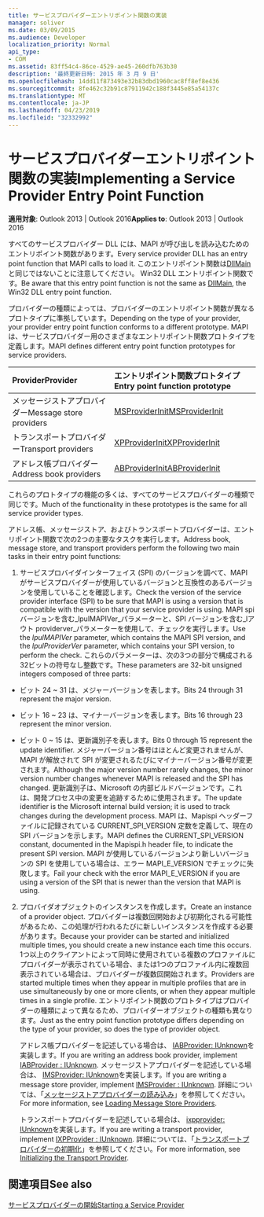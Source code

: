 ```yaml
---
title: サービスプロバイダーエントリポイント関数の実装
manager: soliver
ms.date: 03/09/2015
ms.audience: Developer
localization_priority: Normal
api_type:
- COM
ms.assetid: 83ff54c4-86ce-4529-ae45-260dfb763b30
description: '最終更新日時: 2015 年 3 月 9 日'
ms.openlocfilehash: 14dd11f873493e32b83dbd1960cac8ff8ef8e436
ms.sourcegitcommit: 8fe462c32b91c87911942c188f3445e85a54137c
ms.translationtype: MT
ms.contentlocale: ja-JP
ms.lasthandoff: 04/23/2019
ms.locfileid: "32332992"
---
```

# <a name="implementing-a-service-provider-entry-point-function"></a><span data-ttu-id="1aa5c-103">サービスプロバイダーエントリポイント関数の実装</span><span class="sxs-lookup"><span data-stu-id="1aa5c-103">Implementing a Service Provider Entry Point Function</span></span>

  
  
<span data-ttu-id="1aa5c-104">**適用対象**: Outlook 2013 | Outlook 2016</span><span class="sxs-lookup"><span data-stu-id="1aa5c-104">**Applies to**: Outlook 2013 | Outlook 2016</span></span> 
  
<span data-ttu-id="1aa5c-105">すべてのサービスプロバイダー DLL には、MAPI が呼び出しを読み込むためのエントリポイント関数があります。</span><span class="sxs-lookup"><span data-stu-id="1aa5c-105">Every service provider DLL has an entry point function that MAPI calls to load it.</span></span> <span data-ttu-id="1aa5c-106">このエントリポイント関数は[DllMain](https://msdn.microsoft.com/library/ms682583.aspx)と同じではないことに注意してください。 Win32 DLL エントリポイント関数です。</span><span class="sxs-lookup"><span data-stu-id="1aa5c-106">Be aware that this entry point function is not the same as [DllMain](https://msdn.microsoft.com/library/ms682583.aspx), the Win32 DLL entry point function.</span></span>
  
<span data-ttu-id="1aa5c-107">プロバイダーの種類によっては、プロバイダーのエントリポイント関数が異なるプロトタイプに準拠しています。</span><span class="sxs-lookup"><span data-stu-id="1aa5c-107">Depending on the type of your provider, your provider entry point function conforms to a different prototype.</span></span> <span data-ttu-id="1aa5c-108">MAPI は、サービスプロバイダー用のさまざまなエントリポイント関数プロトタイプを定義します。</span><span class="sxs-lookup"><span data-stu-id="1aa5c-108">MAPI defines different entry point function prototypes for service providers.</span></span>
  
|<span data-ttu-id="1aa5c-109">**Provider**</span><span class="sxs-lookup"><span data-stu-id="1aa5c-109">**Provider**</span></span>|<span data-ttu-id="1aa5c-110">**エントリポイント関数プロトタイプ**</span><span class="sxs-lookup"><span data-stu-id="1aa5c-110">**Entry point function prototype**</span></span>|
|:-----|:-----|
|<span data-ttu-id="1aa5c-111">メッセージストアプロバイダー</span><span class="sxs-lookup"><span data-stu-id="1aa5c-111">Message store providers</span></span>  <br/> |[<span data-ttu-id="1aa5c-112">MSProviderInit</span><span class="sxs-lookup"><span data-stu-id="1aa5c-112">MSProviderInit</span></span>](msproviderinit.md) <br/> |
|<span data-ttu-id="1aa5c-113">トランスポートプロバイダー</span><span class="sxs-lookup"><span data-stu-id="1aa5c-113">Transport providers</span></span>  <br/> |[<span data-ttu-id="1aa5c-114">XPProviderInit</span><span class="sxs-lookup"><span data-stu-id="1aa5c-114">XPProviderInit</span></span>](xpproviderinit.md) <br/> |
|<span data-ttu-id="1aa5c-115">アドレス帳プロバイダー</span><span class="sxs-lookup"><span data-stu-id="1aa5c-115">Address book providers</span></span>  <br/> |[<span data-ttu-id="1aa5c-116">ABProviderInit</span><span class="sxs-lookup"><span data-stu-id="1aa5c-116">ABProviderInit</span></span>](abproviderinit.md) <br/> |
   
<span data-ttu-id="1aa5c-117">これらのプロトタイプの機能の多くは、すべてのサービスプロバイダーの種類で同じです。</span><span class="sxs-lookup"><span data-stu-id="1aa5c-117">Much of the functionality in these prototypes is the same for all service provider types.</span></span> 
  
<span data-ttu-id="1aa5c-118">アドレス帳、メッセージストア、およびトランスポートプロバイダーは、エントリポイント関数で次の2つの主要なタスクを実行します。</span><span class="sxs-lookup"><span data-stu-id="1aa5c-118">Address book, message store, and transport providers perform the following two main tasks in their entry point functions:</span></span>
  
1. <span data-ttu-id="1aa5c-119">サービスプロバイダインターフェイス (SPI) のバージョンを調べて、MAPI がサービスプロバイダーが使用しているバージョンと互換性のあるバージョンを使用していることを確認します。</span><span class="sxs-lookup"><span data-stu-id="1aa5c-119">Check the version of the service provider interface (SPI) to be sure that MAPI is using a version that is compatible with the version that your service provider is using.</span></span> <span data-ttu-id="1aa5c-120">MAPI spi バージョンを含む_lpulMAPIVer_パラメーターと、SPI バージョンを含む_lアウト providerver_パラメーターを使用して、チェックを実行します。</span><span class="sxs-lookup"><span data-stu-id="1aa5c-120">Use the  _lpulMAPIVer_ parameter, which contains the MAPI SPI version, and the  _lpulProviderVer_ parameter, which contains your SPI version, to perform the check.</span></span> <span data-ttu-id="1aa5c-121">これらのパラメーターは、次の3つの部分で構成される32ビットの符号なし整数です。</span><span class="sxs-lookup"><span data-stu-id="1aa5c-121">These parameters are 32-bit unsigned integers composed of three parts:</span></span> 
    
  - <span data-ttu-id="1aa5c-122">ビット 24 ~ 31 は、メジャーバージョンを表します。</span><span class="sxs-lookup"><span data-stu-id="1aa5c-122">Bits 24 through 31 represent the major version.</span></span>
    
  - <span data-ttu-id="1aa5c-123">ビット 16 ~ 23 は、マイナーバージョンを表します。</span><span class="sxs-lookup"><span data-stu-id="1aa5c-123">Bits 16 through 23 represent the minor version.</span></span>
    
  - <span data-ttu-id="1aa5c-124">ビット 0 ~ 15 は、更新識別子を表します。</span><span class="sxs-lookup"><span data-stu-id="1aa5c-124">Bits 0 through 15 represent the update identifier.</span></span> <span data-ttu-id="1aa5c-125">メジャーバージョン番号はほとんど変更されませんが、MAPI が解放されて SPI が変更されるたびにマイナーバージョン番号が変更されます。</span><span class="sxs-lookup"><span data-stu-id="1aa5c-125">Although the major version number rarely changes, the minor version number changes whenever MAPI is released and the SPI has changed.</span></span> <span data-ttu-id="1aa5c-126">更新識別子は、Microsoft の内部ビルドバージョンです。これは、開発プロセス中の変更を追跡するために使用されます。</span><span class="sxs-lookup"><span data-stu-id="1aa5c-126">The update identifier is the Microsoft internal build version; it is used to track changes during the development process.</span></span> <span data-ttu-id="1aa5c-127">MAPI は、Mapispi ヘッダーファイルに記録されている CURRENT_SPI_VERSION 定数を定義して、現在の SPI バージョンを示します。</span><span class="sxs-lookup"><span data-stu-id="1aa5c-127">MAPI defines the CURRENT_SPI_VERSION constant, documented in the Mapispi.h header file, to indicate the present SPI version.</span></span> <span data-ttu-id="1aa5c-128">MAPI が使用しているバージョンより新しいバージョンの SPI を使用している場合は、エラー MAPI_E_VERSION でチェックに失敗します。</span><span class="sxs-lookup"><span data-stu-id="1aa5c-128">Fail your check with the error MAPI_E_VERSION if you are using a version of the SPI that is newer than the version that MAPI is using.</span></span>
    
2. <span data-ttu-id="1aa5c-129">プロバイダオブジェクトのインスタンスを作成します。</span><span class="sxs-lookup"><span data-stu-id="1aa5c-129">Create an instance of a provider object.</span></span> <span data-ttu-id="1aa5c-130">プロバイダーは複数回開始および初期化される可能性があるため、この処理が行われるたびに新しいインスタンスを作成する必要があります。</span><span class="sxs-lookup"><span data-stu-id="1aa5c-130">Because your provider can be started and initialized multiple times, you should create a new instance each time this occurs.</span></span> <span data-ttu-id="1aa5c-131">1つ以上のクライアントによって同時に使用されている複数のプロファイルにプロバイダーが表示されている場合、または1つのプロファイル内に複数回表示されている場合は、プロバイダーが複数回開始されます。</span><span class="sxs-lookup"><span data-stu-id="1aa5c-131">Providers are started multiple times when they appear in multiple profiles that are in use simultaneously by one or more clients, or when they appear multiple times in a single profile.</span></span> <span data-ttu-id="1aa5c-132">エントリポイント関数のプロトタイプはプロバイダーの種類によって異なるため、プロバイダーオブジェクトの種類も異なります。</span><span class="sxs-lookup"><span data-stu-id="1aa5c-132">Just as the entry point function prototype differs depending on the type of your provider, so does the type of provider object.</span></span> 
    
    <span data-ttu-id="1aa5c-133">アドレス帳プロバイダーを記述している場合は、 [IABProvider: IUnknown](iabprovideriunknown.md)を実装します。</span><span class="sxs-lookup"><span data-stu-id="1aa5c-133">If you are writing an address book provider, implement [IABProvider : IUnknown](iabprovideriunknown.md).</span></span> <span data-ttu-id="1aa5c-134">メッセージストアプロバイダーを記述している場合は、 [IMSProvider: IUnknown](imsprovideriunknown.md)を実装します。</span><span class="sxs-lookup"><span data-stu-id="1aa5c-134">If you are writing a message store provider, implement [IMSProvider : IUnknown](imsprovideriunknown.md).</span></span> <span data-ttu-id="1aa5c-135">詳細については、「[メッセージストアプロバイダーの読み込み](loading-message-store-providers.md)」を参照してください。</span><span class="sxs-lookup"><span data-stu-id="1aa5c-135">For more information, see [Loading Message Store Providers](loading-message-store-providers.md).</span></span>
    
    <span data-ttu-id="1aa5c-136">トランスポートプロバイダーを記述している場合は、 [ixpprovider: IUnknown](ixpprovideriunknown.md)を実装します。</span><span class="sxs-lookup"><span data-stu-id="1aa5c-136">If you are writing a transport provider, implement [IXPProvider : IUnknown](ixpprovideriunknown.md).</span></span> <span data-ttu-id="1aa5c-137">詳細については、「[トランスポートプロバイダーの初期化](initializing-the-transport-provider.md)」を参照してください。</span><span class="sxs-lookup"><span data-stu-id="1aa5c-137">For more information, see [Initializing the Transport Provider](initializing-the-transport-provider.md).</span></span>
    
## <a name="see-also"></a><span data-ttu-id="1aa5c-138">関連項目</span><span class="sxs-lookup"><span data-stu-id="1aa5c-138">See also</span></span>



[<span data-ttu-id="1aa5c-139">サービスプロバイダーの開始</span><span class="sxs-lookup"><span data-stu-id="1aa5c-139">Starting a Service Provider</span></span>](starting-a-service-provider.md)

